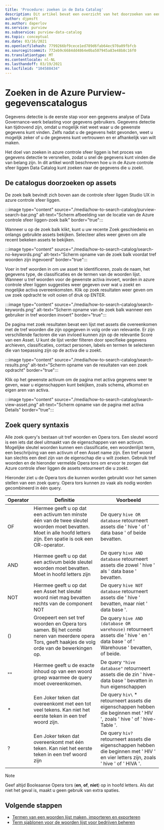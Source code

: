 ```yaml
---
title: 'Procedure: zoeken in de Data Catalog'
description: Dit artikel bevat een overzicht van het doorzoeken van een gegevens catalogus.
author: djpmsft
ms.author: daperlov
ms.service: purview
ms.subservice: purview-data-catalog
ms.topic: conceptual
ms.date: 03/16/2021
ms.openlocfilehash: 7799266bf9cece1ed789d6fab64ec970a09fbfcb
ms.sourcegitcommit: 772eb9c6684dd4864e0ba507945a83e48b8c16f0
ms.translationtype: MT
ms.contentlocale: nl-NL
ms.lasthandoff: 03/19/2021
ms.locfileid: "104588434"
---
```

# <a name="search-the-azure-purview-data-catalog"></a>Zoeken in de Azure Purview-gegevenscatalogus

Gegevens detectie is de eerste stap voor een gegevens analyse of Data Governance-werk belasting voor gegevens gebruikers. Gegevens detectie kan tijdrovend zijn, omdat u mogelijk niet weet waar u de gewenste gegevens kunt vinden. Zelfs nadat u de gegevens hebt gevonden, weet u mogelijk zeker of u de gegevens kunt vertrouwen en er afhankelijk van wilt maken.

Het doel van zoeken in azure controle sfeer liggen is het proces van gegevens detectie te versnellen, zodat u snel de gegevens kunt vinden die van belang zijn. In dit artikel wordt beschreven hoe u in de Azure controle sfeer liggen Data Catalog kunt zoeken naar de gegevens die u zoekt.

## <a name="search-the-catalog-for-assets"></a>De catalogus doorzoeken op assets

De zoek balk bevindt zich boven aan de controle sfeer liggen Studio UX in azure controle sfeer liggen.

:::image type="content" source="./media/how-to-search-catalog/purview-search-bar.png" alt-text="Scherm afbeelding van de locatie van de Azure controle sfeer liggen-zoek balk" border="true":::

Wanneer u op de zoek balk klikt, kunt u uw recente Zoek geschiedenis en onlangs gebruikte assets bekijken. Selecteer alles weer geven om alle recent bekeken assets te bekijken.

:::image type="content" source="./media/how-to-search-catalog/search-no-keywords.png" alt-text="Scherm opname van de zoek balk voordat tref woorden zijn ingevoerd" border="true":::

Voer in tref woorden in om uw asset te identificeren, zoals de naam, het gegevens type, de classificaties en de termen van de woorden lijst. Wanneer u tref woorden voor de gewenste activa invoert, worden in azure controle sfeer liggen suggesties weer gegeven over wat u zoekt en mogelijke activa overeenkomsten. Klik op zoek resultaten weer geven om uw zoek opdracht te volt ooien of druk op ENTER.

:::image type="content" source="./media/how-to-search-catalog/search-keywords.png" alt-text="Scherm opname van de zoek balk wanneer een gebruiker in tref woorden invoert" border="true":::

De pagina met zoek resultaten bevat een lijst met assets die overeenkomen met de tref woorden die zijn opgegeven in volg orde van relevantie. Er zijn verschillende factoren die van invloed kunnen zijn op de relevantie Score van een Asset. U kunt de lijst verder filteren door specifieke gegevens archieven, classificaties, contact personen, labels en termen te selecteren die van toepassing zijn op de activa die u zoekt.

:::image type="content" source="./media/how-to-search-catalog/search-results.png" alt-text="Scherm opname van de resultaten van een zoek opdracht" border="true":::

 Klik op het gewenste activum om de pagina met activa gegevens weer te geven, waar u eigenschappen kunt bekijken, zoals schema, afkomst en eigen aren van activa.

:::image type="content" source="./media/how-to-search-catalog/search-view-asset.png" alt-text="Scherm opname van de pagina met activa Details" border="true":::

## <a name="search-query-syntax"></a>Zoek query syntaxis

Alle zoek query's bestaan uit tref woorden en Opera tors. Een sleutel woord is een iets dat deel uitmaakt van de eigenschappen van een activum. Mogelijke sleutel woorden kunnen een classificatie, een woordenlijst term, een beschrijving van een activum of een Asset name zijn. Een tref woord kan slechts een deel zijn van de eigenschap die u wilt zoeken. Gebruik tref woorden en de hieronder vermelde Opera tors om ervoor te zorgen dat Azure controle sfeer liggen de assets retourneert die u zoekt. 

Hieronder ziet u de Opera tors die kunnen worden gebruikt voor het samen stellen van een zoek query. Opera tors kunnen zo vaak als nodig worden gecombineerd in één query.

| Operator | Definitie | Voorbeeld |
| -------- | ---------- | ------- |
| OF | Hiermee geeft u op dat een activum ten minste één van de twee sleutel woorden moet bevatten. Moet in alle hoofd letters zijn. Een spatie is ook een OR-operator.  | De query `hive OR database` retourneert assets die ' hive ' of ' data base ' of beide bevatten. |
| AND | Hiermee geeft u op dat een activum beide sleutel woorden moet bevatten. Moet in hoofd letters zijn | De query `hive AND database` retourneert assets die zowel ' hive ' als ' data base ' bevatten. |
| NOT | Hiermee geeft u op dat een Asset het sleutel woord niet mag bevatten rechts van de component NOT | De query `hive NOT database` retourneert assets die ' hive ' bevatten, maar niet ' data base '. |
| () | Groepeert een set tref woorden en Opera tors samen. Bij het combi neren van meerdere opera Tors, geeft haakjes de volg orde van de bewerkingen op. | De query `hive AND (database OR warehouse)` retourneert assets die ' hive ' en ' data base ' of ' Warehouse ' bevatten, of beide. |
| "" | Hiermee geeft u de exacte inhoud op van een woord groep waarmee de query moet overeenkomen. | De query `"hive database"` retourneert assets die de zin ' hive-data base ' bevatten in hun eigenschappen |
| * | Een Joker teken dat overeenkomt met een tot veel tekens. Kan niet het eerste teken in een tref woord zijn. | De query `hiv\` * retourneert assets die eigenschappen hebben die beginnen met ' HIV ', zoals ' hive ' of ' hive-Table '. |
| ? | Een Joker teken dat overeenkomt met één teken. Kan niet het eerste teken in een tref woord zijn | De query `hiv?` retourneert assets die eigenschappen hebben die beginnen met ' HIV ' en vier letters zijn, zoals ' hive ' of ' HIVA '. |

> [!Note]
> Geef altijd Booleaanse Opera tors (**en**, **of**, **niet**) op in hoofd letters. Als dat niet het geval is, maakt u geen gebruik van extra spaties.

## <a name="next-steps"></a>Volgende stappen

- [Termen van een woorden lijst maken, importeren en exporteren](how-to-create-import-export-glossary.md)
- [Term sjablonen voor de woorden lijst voor bedrijven beheren](how-to-manage-term-templates.md)
